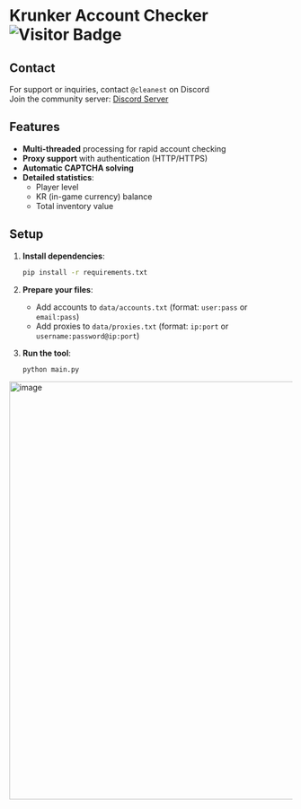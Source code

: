 # Krunker Account Checker ![Visitor Badge](https://visitor-badge.laobi.icu/badge?page_id=bQxQ.Krunker-checker)

## Contact

For support or inquiries, contact `@cleanest` on Discord  
Join the community server: [Discord Server](https://discord.gg/QgqKpKVG5t)

## Features 

- **Multi-threaded** processing for rapid account checking
- **Proxy support** with authentication (HTTP/HTTPS)
- **Automatic CAPTCHA solving**
- **Detailed statistics**:
  - Player level
  - KR (in-game currency) balance
  - Total inventory value

## Setup

1. **Install dependencies**:
   ```bash
   pip install -r requirements.txt
   ```

2. **Prepare your files**:
   - Add accounts to `data/accounts.txt` (format: `user:pass` or `email:pass`)
   - Add proxies to `data/proxies.txt` (format: `ip:port` or `username:password@ip:port`)

3. **Run the tool**:
   ```bash
   python main.py
   ```
  
<img width="934" height="745" alt="image" src="https://github.com/user-attachments/assets/c08ef93a-d831-4a82-b2c1-07d9bc342ab4" />


